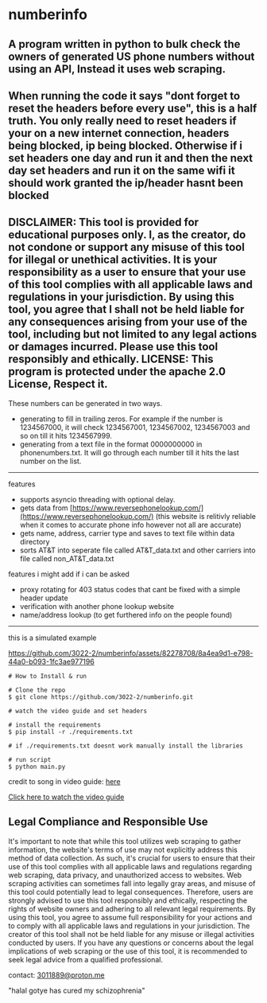 # numberinfo

A program written in python to bulk check the owners of generated US phone numbers without using an API, Instead it uses web scraping. 
----
When running the code it says "dont forget to reset the headers before every use", this is a half truth. You only really need to reset headers if your on a new internet connection, headers being blocked, ip being blocked. Otherwise if i set headers one day and run it and then the next day set headers and run it on the same wifi it should work granted the ip/header hasnt been blocked
----
DISCLAIMER: This tool is provided for educational purposes only. I, as the creator, do not condone or support any misuse of this tool for illegal or unethical activities. It is your responsibility as a user to ensure that your use of this tool complies with all applicable laws and regulations in your jurisdiction. By using this tool, you agree that I shall not be held liable for any consequences arising from your use of the tool, including but not limited to any legal actions or damages incurred. Please use this tool responsibly and ethically.
LICENSE: This program is protected under the apache 2.0 License, Respect it.
----


These numbers can be generated in two ways. 
  - generating to fill in trailing zeros. For example if the number is 1234567000, it will check 1234567001, 1234567002, 1234567003 and so on till it hits 1234567999.
  - generating from a text file in the format 0000000000 in phonenumbers.txt. It will go through each number till it hits the last number on the list.
----
features
  - supports asyncio threading with optional delay.
  - gets data from [https://www.reversephonelookup.com/](https://www.reversephonelookup.com/) (this website is relitivly reliable when it comes to accurate phone info however not all are accurate)
  - gets name, address, carrier type and saves to text file within data directory
  - sorts AT&T into seperate file called AT&T_data.txt and other carriers into file called non_AT&T_data.txt

features i might add if i can be asked
  - proxy rotating for 403 status codes that cant be fixed with a simple header update
  - verification with another phone lookup website
  - name/address lookup (to get furthered info on the people found)
----
this is a simulated example

https://github.com/3022-2/numberinfo/assets/82278708/8a4ea9d1-e798-44a0-b093-1fc3ae977196





```console
# How to Install & run

# Clone the repo
$ git clone https://github.com/3022-2/numberinfo.git

# watch the video guide and set headers

# install the requirements
$ pip install -r ./requirements.txt

# if ./requirements.txt doesnt work manually install the libraries 

# run script
$ python main.py

```
credit to song in video guide: [here](https://www.youtube.com/watch?v=H_d42ZSB7Pg)

[Click here to watch the video guide](https://vimeo.com/924837860)

## Legal Compliance and Responsible Use

It's important to note that while this tool utilizes web scraping to gather information, the website's terms of use may not explicitly address this method of data collection. As such, it's crucial for users to ensure that their use of this tool complies with all applicable laws and regulations regarding web scraping, data privacy, and unauthorized access to websites.
Web scraping activities can sometimes fall into legally gray areas, and misuse of this tool could potentially lead to legal consequences. Therefore, users are strongly advised to use this tool responsibly and ethically, respecting the rights of website owners and adhering to all relevant legal requirements.
By using this tool, you agree to assume full responsibility for your actions and to comply with all applicable laws and regulations in your jurisdiction. The creator of this tool shall not be held liable for any misuse or illegal activities conducted by users.
If you have any questions or concerns about the legal implications of web scraping or the use of this tool, it is recommended to seek legal advice from a qualified professional.


contact: 3011889@proton.me

"halal gotye has cured my schizophrenia"
